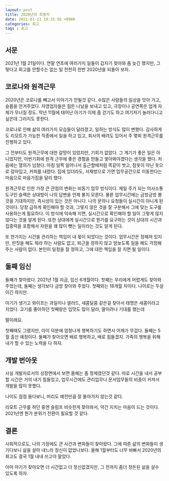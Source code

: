 ```yaml
---
layout: post
title: 2020년의 최명지
date: 2021-01-11 19:31:56 +0900
categories: 회고
tags : 회고
---
```

## 서문
2021년 1월 21일이다.
연말 연초에 여러가지 일들이 갑자기 찾아와 좀 늦긴 했지만, 그렇다고 회고를 안할수는 없는 일
천천히 한번 2020년을 되돌아 보자.

## 코로나와 원격근무
2020년은 코로나를 빼고서 이야기가 안될것 같다.
수많은 사람들의 일상을 앗아 가고, 슬픔을 안겨주었다. 
자영업자들은 힘든 나날을 보내고 있고, 극장이나 공연쪽은 업계 자체가 무너질 정도.
작년 11월에 태어난 아기가 이제 좀 걷기도 하고 여기저기 놀러다니고 싶은데 그러지도 못한다.

코로나로 인해 삶의 여러가지 모습들이 달라졌고, 일하는 방식도 많이 변했다.
감사하게도 리모트가 가능한 직종에서 일을 하고 있고, 회사의 배려도 있어서 주 몇회 원격근무를 진행하고 있다.

그 전부터도 원격근무에 대한 갈망이 있었지만, 기회가 없었다. 그 계기가 좋은 일은 아니었지만, 이번기회에 원격 근무에 좋은 경험을 만들고 쌓아봐야겠다는 생각을 했다.
처음에는 열의가 넘쳤다. 아침 일찍 일어나서 출근할때처럼 똑같이 쌋고, 잠옷이 아닌 옷으로 갈아입고, 커피를 내렸다. 집에 있더라도, 서재방으로 가면 업무공간으로 이동한다는 마음으로 마음가짐을 달리 했다.

원격근무로 인한 가장 큰 관점의 변화는 비동기 업무 방식이다. 제일 주가 되는 의사소통 도구인 슬랙은 상대방이 나의 답변을 언제 볼지 모른다. 물론 업무시간에는 금방금방 볼것을 기대하지만, 즉시성이 있는 것은 아니다. 나의 문의나 요청들이 실시간이 아니게 된 것이다. 당장 급하게 확인해야 할 것과, 그렇지 않은 것을 잘 구분해서 그에 맞는 도구를 사용하는게 필요하다. 
이 방식에 익숙해 지면, 실시간으로 확인해야 할 일이 그렇게 많지 않다는 것을 알게 된다. 
또한 상대에게 실시간으로 뭔가를 요구하는 것이 상대의 시간과 집중력을 포함해서 자원을 꽤 많이 뺏는 일이라는 것도 알게 된다. 

또 한가지는 시간을 관리하는 책임이 내 몫이 되었다는 것이다. 
업무시간은 정해져 있지만, 딴짓을 해도 뭐라 하는 사람도 없고, 퇴근을 정하지 않고 밤늦도록 일을 해도 걱정해주는 사람이 없다. 본인이 일정을 잘 정하고, 그에 대한 책임을 잘 지면 될 일이다.

## 둘째 임신
둘째가 찾아왔다. 2021년 1월 지금, 임신 6개월이다.
첫째는 우리에게 어렵게도 찾아와 주었는데, 둘째는 생각보다 금방 찾아와 주었다. 첫째와는 18개월 차이다. 나이로는 두살이긴 하지만.

아기가 생기고 와이프는 과일이나 샐러드, 새콤달콤 같은걸 찾아서 태명은 새콤이라고 지었다. 고기를 좋아하던 첫째랑은 입맛도 많이 달라, 딸이려나 기대를 했는데

딸이래요.

첫째때도 그랬지만, 아이 덕분에 엄청나게 행복하기도 하면서 어깨가 무겁다. 둘째는 5월 출산 예정이다. 둘째가 찾아오면 배로 행복하고, 배로 힘들겠지. 가족의 행복을 위해 내가 할 수 있는 노력을 다 하자.

## 개발 번아웃
사실 개발자로서의 성장면에서 보면 올해는 좀 정체였던것 같다.
따로 시간을 내서 공부할 시간은 거의 내기 힘들었고,  업무시간에도 관리업무나 문서업무들의 비중이 커져서 개발을 많이 못했다.

나이도 점점 들다보니, 머리도 예전만큼 잘 돌아가지 않는것 같다.

리모트 근무를 하던 중엔 슬럼프 비슷한게 찾아와서, 약간 지치는 마음이 드는 것이다.
2021년엔 뭔가 분위기 전환이 필요할 것 같다.

## 결론
사회적으로도, 나의 가정에도 큰 사건과 변화들이 찾아왔다. 그에 따른 삶의 변화들이 생기다보니 삶을 살아 내느라 정신이 없었나보다.
올해 1월부터도 너무 바빠서 2020년의 회고도 결국 1월 내내 쓰고야 말았다.

아마 아기가 찾아오면 더 시간없고 더 정신없겠지만, 그 전까지 좀더 정돈된 삶을 살수 있도록 하자.
